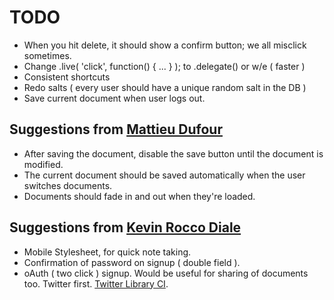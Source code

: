 # TODO

- When you hit delete, it should show a confirm button; we all misclick sometimes.
- Change .live( 'click', function() { ... } ); to .delegate() or w/e ( faster )
- Consistent shortcuts
- Redo salts ( every user should have a unique random salt in the DB )
- Save current document when user logs out.

## Suggestions from [Mattieu Dufour](http://www.matthieudufour.com/ "He's awesome")

- After saving the document, disable the save button until the document is modified. 
- The current document should be saved automatically when the user switches documents.
- Documents should fade in and out when they're loaded.

## Suggestions from [Kevin Rocco Diale](http://kroccodiale.com "He's Awesome too")

- Mobile Stylesheet, for quick note taking.
- Confirmation of password on signup ( double field ).
- oAuth ( two click ) signup. Would be useful for sharing of documents too. Twitter first. [Twitter Library CI](https://github.com/elliothaughin/codeigniter-twitter "SWEEET!").
